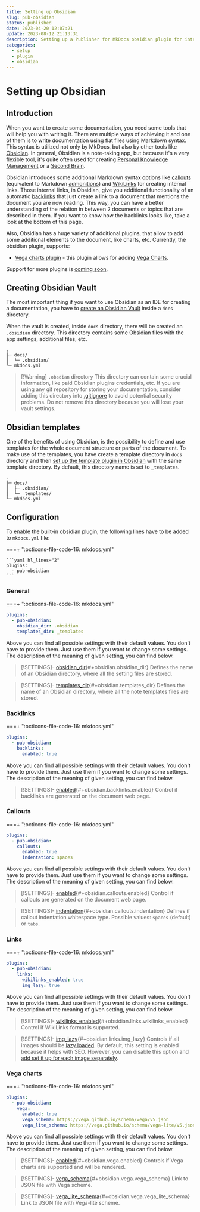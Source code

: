 ```yaml
---
title: Setting up Obsidian
slug: pub-obsidian
status: published
date: 2023-04-20 12:07:21
update: 2023-08-12 21:13:31
description: Setting up a Publisher for MkDocs obsidian plugin for integration with an Obsidian note taking tool
categories:
  - setup
  - plugin
  - obsidian
---
```


# Setting up Obsidian

## Introduction

When you want to create some documentation, you need some tools that will help you with writing it. There are multiple ways of achieving it and one of them is to write documentation using flat files using Markdown syntax. This syntax is utilized not only by MkDocs, but also by other tools like [Obsidian](https://obsidian.md). In general, Obsidian is a note-taking app, but because it's a very flexible tool, it's quite often used for creating [Personal Knowledge Management](https://en.wikipedia.org/wiki/Personal_knowledge_management) or a [Second Brain](https://www.buildingasecondbrain.com).

Obsidian introduces some additional Markdown syntax options like [callouts](https://help.obsidian.md/Editing+and+formatting/Callouts) (equivalent to Markdown [admonitions](https://squidfunk.github.io/mkdocs-material/reference/admonitions/)) and [WikiLinks](https://en.wikipedia.org/wiki/Help:Link) for creating internal links. Those internal links, in Obsidian, give you additional functionality of an automatic [backlinks](https://help.obsidian.md/Plugins/Backlinks) that just create a link to a document that mentions the document you are now reading. This way, you can have a better understanding of the relation in between 2 documents or topics that are described in them. If you want to know how the backlinks looks like, take a look at the bottom of this page.

Also, Obsidian has a huge variety of additional plugins, that allow to add some additional elements to the document, like charts, etc. Currently, the obsidian plugin, supports:

- [Vega charts plugin](https://github.com/Justin-J-K/obsidian-vega) - this plugin allows for adding [Vega Charts](https://vega.github.io/vega/).

Support for more plugins is [coming soon](../../05_dev/other/02_backlog.md).

## Creating Obsidian Vault

The most important thing if you want to use Obsidian as an IDE for creating a documentation, you have to [create an Obsidian Vault](https://help.obsidian.md/Getting+started/Create+a+vault) inside a `docs` directory.

When the vault is created, inside `docs` directory, there will be created an `.obsidian` directory. This directory contains some Obsidian files with the app settings, additional files, etc.

```console hl_lines="2-3"
.
├─ docs/
│  └─ .obsidian/
└─ mkdocs.yml
```

> [!Warning] `.obsdian` directory
> This directory can contain some crucial information, like paid Obsidian plugins credentials, etc. If you are using any git repository for storing your documentation, consider adding this directory into [.gitignore](https://git-scm.com/docs/gitignore) to avoid potential security problems.
> Do not remove this directory because you will lose your vault settings.

## Obsidian templates

One of the benefits of using Obsidian, is the possibility to define and use templates for the whole document structure or parts of the document. To make use of the templates, you have create a template directory in `docs` directory and then [set up the template plugin in Obsidian](https://help.obsidian.md/Plugins/Templates) with the same template directory. By default, this directory name is set to `_templates`.

```console hl_lines="2 4"
.
├─ docs/
│  ├─ .obsidian/
|  └─ _templates/
└─ mkdocs.yml
```

## Configuration

To enable the built-in obsidian plugin, the following lines have to be added to `mkdocs.yml` file:

===+ ":octicons-file-code-16: mkdocs.yml"

    ```yaml hl_lines="2"
    plugins:
      - pub-obsidian
    ```

### General

===+ ":octicons-file-code-16: mkdocs.yml"

``` yaml hl_lines="3-4"
plugins:
  - pub-obsidian:
	obsidian_dir: .obsidian
	templates_dir: _templates
```

Above you can find all possible settings with their default values. You don't have to provide them. Just use them if you want to change some settings. The description of the meaning of given setting, you can find below.

> [!SETTINGS]- [obsidian_dir](#+obsidian.obsidian_dir){#+obsidian.obsidian_dir}
> Defines the name of an Obsidian directory, where all the setting files are stored.

> [!SETTINGS]- [templates_dir](#+obsidian.templates_dir){#+obsidian.templates_dir}
> Defines the name of an Obsidian directory, where all the note templates files are stored.

### Backlinks

===+ ":octicons-file-code-16: mkdocs.yml"

``` yaml hl_lines="3-4"
plugins:
  - pub-obsidian:
	backlinks:
	  enabled: true
```

Above you can find all possible settings with their default values. You don't have to provide them. Just use them if you want to change some settings. The description of the meaning of given setting, you can find below.

> [!SETTINGS]- [enabled](#+obsidian.backlinks.enabled){#+obsidian.backlinks.enabled}
> Control if backlinks are generated on the document web page.

### Callouts

===+ ":octicons-file-code-16: mkdocs.yml"

``` yaml hl_lines="3-5"
plugins:
  - pub-obsidian:
	callouts:
	  enabled: true
	  indentation: spaces
```

Above you can find all possible settings with their default values. You don't have to provide them. Just use them if you want to change some settings. The description of the meaning of given setting, you can find below.

> [!SETTINGS]- [enabled](#+obsidian.callouts.enabled){#+obsidian.callouts.enabled}
> Control if callouts are generated on the document web page.

> [!SETTINGS]- [indentation](#+obsidian.callouts.indentation){#+obsidian.callouts.indentation}
> Defines if callout indentation whitespace type. Possible values: `spaces` (default) or `tabs`.

### Links

===+ ":octicons-file-code-16: mkdocs.yml"

``` yaml hl_lines="3-5"
plugins:
  - pub-obsidian:
	links:
	  wikilinks_enabled: true
	  img_lazy: true
```

Above you can find all possible settings with their default values. You don't have to provide them. Just use them if you want to change some settings. The description of the meaning of given setting, you can find below.

> [!SETTINGS]- [wikilinks_enabled](#+obsidian.links.wikilinks_enabled){#+obsidian.links.wikilinks_enabled}
> Control if WikiLinks format is supported.

> [!SETTINGS]- [img_lazy](#+obsidian.links.img_lazy){#+obsidian.links.img_lazy}
> Controls if all images should be [lazy loaded](https://developer.mozilla.org/en-US/docs/Web/Performance/Lazy_loading). By default, this setting is enabled because it helps with SEO. However, you can disable this option and [add set it up for each image separately](https://squidfunk.github.io/mkdocs-material/reference/images/?h=image#image-lazy-loading).

### Vega charts

===+ ":octicons-file-code-16: mkdocs.yml"

``` yaml hl_lines="3-6"
plugins:
  - pub-obsidian:
	vega:
	  enabled: true
	  vega_schema: https://vega.github.io/schema/vega/v5.json
	  vega_lite_schema: https://vega.github.io/schema/vega-lite/v5.json
```

Above you can find all possible settings with their default values. You don't have to provide them. Just use them if you want to change some settings. The description of the meaning of given setting, you can find below.

> [!SETTINGS]- [enabled](#+obsidian.vega.enabled){#+obsidian.vega.enabled}
> Controls if Vega charts are supported and will be rendered.

> [!SETTINGS]- [vega_schema](#+obsidian.vega.vega_schema){#+obsidian.vega.vega_schema}
> Link to JSON file with Vega scheme.

> [!SETTINGS]- [vega_lite_schema](#+obsidian.vega.vega_lite_schema){#+obsidian.vega.vega_lite_schema}
> Link to JSON file with Vega-lite scheme.
